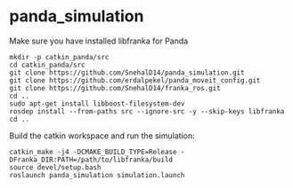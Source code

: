 # panda_simulation
Make sure you have installed libfranka for Panda

```
mkdir -p catkin_panda/src
cd catkin_panda/src
git clone https://github.com/SnehalD14/panda_simulation.git
git clone https://github.com/erdalpekel/panda_moveit_config.git
git clone https://github.com/SnehalD14/franka_ros.git
cd ..
sudo apt-get install libboost-filesystem-dev
rosdep install --from-paths src --ignore-src -y --skip-keys libfranka
cd ..
```
Build the catkin workspace and run the simulation:
```
catkin_make -j4 -DCMAKE_BUILD_TYPE=Release -DFranka_DIR:PATH=/path/to/libfranka/build
source devel/setup.bash
roslaunch panda_simulation simulation.launch
``` 
